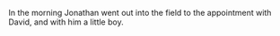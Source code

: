 In the morning Jonathan went out into the field to the appointment with David, and with him a little boy.

